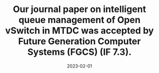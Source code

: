 ---
title: "Our journal paper on intelligent queue management of Open vSwitch in MTDC was accepted by Future Generation Computer Systems (FGCS) (IF 7.3)."
date: 2023-02-01
---